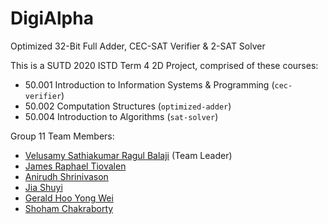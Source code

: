 # DigiAlpha
Optimized 32-Bit Full Adder, CEC-SAT Verifier &amp; 2-SAT Solver

This is a SUTD 2020 ISTD Term 4 2D Project, comprised of these courses:
- 50.001 Introduction to Information Systems & Programming (`cec-verifier`)
- 50.002 Computation Structures (`optimized-adder`)
- 50.004 Introduction to Algorithms (`sat-solver`)

Group 11 Team Members:

- [Velusamy Sathiakumar Ragul Balaji](https://github.com/ragulbalaji) (Team Leader)
- [James Raphael Tiovalen](https://github.com/jamestiotio)
- [Anirudh Shrinivason](https://github.com/Anirudh181001)
- [Jia Shuyi](https://github.com/shuyijia)
- [Gerald Hoo Yong Wei](https://github.com/geraldhyw)
- [Shoham Chakraborty](https://github.com/shohamc1)
